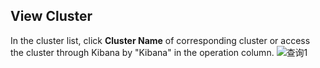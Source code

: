 ## View Cluster
In the cluster list, click **Cluster Name** of corresponding cluster or access the cluster through Kibana by "Kibana" in the operation column.
![查询1](https://github.com/jdcloudcom/cn/blob/Elasticsearch/image/Internet-Middleware/JCS%20for%20Elasticsearch/333.png)
